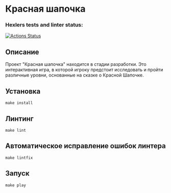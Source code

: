 # Красная шапочка
### Hexlers tests and linter status:
[![Actions Status](https://https://github.com/Sergunkit/red-hat/actions/workflows/hexlers.yml/badge.svg)](https://github.com/Sergunkit/red-hat/actions)


## Описание
Проект "Красная шапочка" находится в стадии разработки. Это интерактивная игра, в которой игроку предстоит исследовать и пройти различные уровни, основанные на сказке о Красной Шапочке.

## Установка

`make install`

## Линтинг

`make lint`

## Автоматическое исправление ошибок линтера

`make lintfix`

## Запуск

`make play`